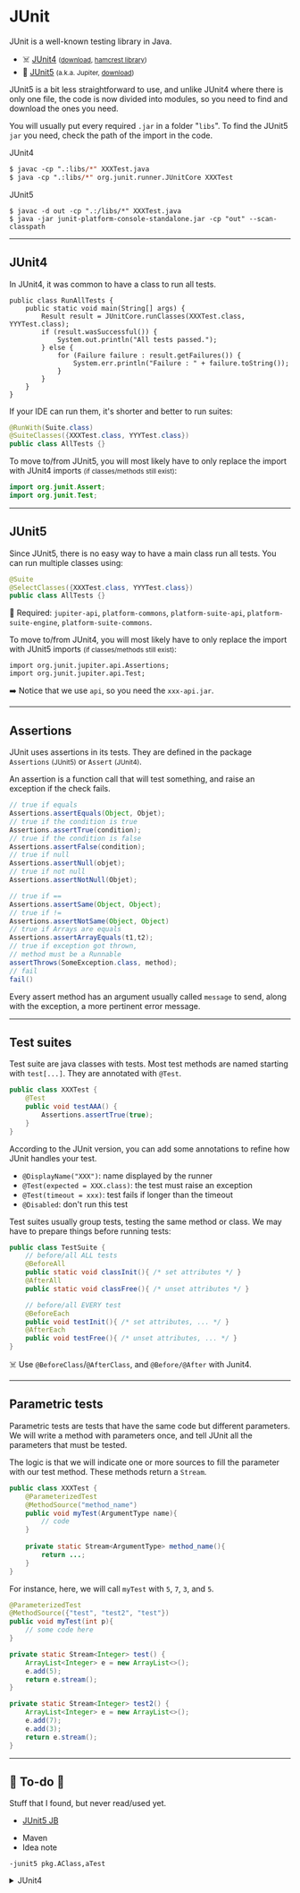 # JUnit

<div class="row row-cols-lg-2"><div>

JUnit is a well-known testing library in Java. 

* ☠️ [JUnit4](https://github.com/junit-team/junit4/wiki/) <small>([download](https://mvnrepository.com/artifact/junit/junit), [hamcrest library](https://mvnrepository.com/artifact/org.hamcrest/hamcrest-all/1.3))</small>
* 🌹 [JUnit5](https://junit.org/junit5/docs/current/user-guide/) <small>(a.k.a. Jupiter, [download](https://mvnrepository.com/artifact/org.junit.platform))</small>

JUnit5 is a bit less straightforward to use, and unlike JUnit4 where there is only one file, the code is now divided into modules, so you need to find and download the ones you need.

You will usually put every required `.jar` in a folder "`libs`". To find the JUnit5 `jar` you need, check the path of the import in the code.
</div><div>

JUnit4

```ps
$ javac -cp ".:libs/*" XXXTest.java
$ java -cp ".:libs/*" org.junit.runner.JUnitCore XXXTest
```

JUnit5

```
$ javac -d out -cp ".:/libs/*" XXXTest.java
$ java -jar junit-platform-console-standalone.jar -cp "out" --scan-classpath
```
</div></div>

<hr class="sep-both">

## JUnit4

<div class="row row-cols-lg-2"><div>

In JUnit4, it was common to have a class to run all tests.

```
public class RunAllTests {
    public static void main(String[] args) {
        Result result = JUnitCore.runClasses(XXXTest.class, YYYTest.class);
        if (result.wasSuccessful()) {
            System.out.println("All tests passed.");
        } else {
            for (Failure failure : result.getFailures()) {
                System.err.println("Failure : " + failure.toString());
            }
        }
    }
}
```
</div><div>

If your IDE can run them, it's shorter and better to run suites:

```java
@RunWith(Suite.class)
@SuiteClasses({XXXTest.class, YYYTest.class})
public class AllTests {}
```

To move to/from JUnit5, you will most likely have to only replace the import with JUnit4 imports <small>(if classes/methods still exist)</small>:

```java
import org.junit.Assert;
import org.junit.Test;
```
</div></div>

<hr class="sep-both">

## JUnit5

<div class="row row-cols-lg-2"><div>

Since JUnit5, there is no easy way to have a main class run all tests. You can run multiple classes using:

```java
@Suite
@SelectClasses({XXXTest.class, YYYTest.class})
public class AllTests {}
```

🍵 Required: `jupiter-api`, `platform-commons`, `platform-suite-api`, `platform-suite-engine`, `platform-suite-commons`.
</div><div>

To move to/from JUnit4, you will most likely have to only replace the import with JUnit5 imports <small>(if classes/methods still exist)</small>:

```
import org.junit.jupiter.api.Assertions;
import org.junit.jupiter.api.Test;
```

➡️ Notice that we use `api`, so you need the `xxx-api.jar`.
</div></div>

<hr class="sep-both">

## Assertions

<div class="row row-cols-lg-2"><div>

JUnit uses assertions in its tests. They are defined in the package `Assertions` <small>(JUnit5)</small> or `Assert` <small>(JUnit4)</small>.

An assertion is a function call that will test something, and raise an exception if the check fails.

```java
// true if equals
Assertions.assertEquals(Object, Objet);
// true if the condition is true
Assertions.assertTrue(condition);
// true if the condition is false
Assertions.assertFalse(condition);
// true if null
Assertions.assertNull(objet);
// true if not null
Assertions.assertNotNull(Objet);
```
</div><div>

```java
// true if ==
Assertions.assertSame(Object, Object);
// true if !=
Assertions.assertNotSame(Object, Object)
// true if Arrays are equals
Assertions.assertArrayEquals(t1,t2);
// true if exception got thrown,
// method must be a Runnable
assertThrows(SomeException.class, method);
// fail
fail()
```

Every assert method has an argument usually called `message` to send, along with the exception, a more pertinent error message.
</div></div>

<hr class="sep-both">

## Test suites

<div class="row row-cols-lg-2"><div>

Test suite are java classes with tests. Most test methods are named starting with `test[...]`. They are annotated with `@Test`.

```java
public class XXXTest {
    @Test
    public void testAAA() {
        Assertions.assertTrue(true);
    }
}
```

According to the JUnit version, you can add some annotations to refine how JUnit handles your test.

* `@DisplayName("XXX")`: name displayed by the runner
* `@Test(expected = XXX.class)`: the test must raise an exception
* `@Test(timeout = xxx)`: test fails if longer than the timeout
* `@Disabled`: don't run this test
</div><div>

Test suites usually group tests, testing the same method or class. We may have to prepare things before running tests:

```java
public class TestSuite {
    // before/all ALL tests
    @BeforeAll
    public static void classInit(){ /* set attributes */ }
    @AfterAll
    public static void classFree(){ /* unset attributes */ }

    // before/all EVERY test
    @BeforeEach
    public void testInit(){ /* set attributes, ... */ }
    @AfterEach
    public void testFree(){ /* unset attributes, ... */ }
}
```

☠️ Use `@BeforeClass`/`@AfterClass`, and `@Before/@After` with Junit4.
</div></div>

<hr class="sep-both">

## Parametric tests

<div class="row row-cols-lg-2"><div>

Parametric tests are tests that have the same code but different parameters. We will write a method with parameters once, and tell JUnit all the parameters that must be tested.

The logic is that we will indicate one or more sources to fill the parameter with our test method. These methods return a `Stream`.

```java
public class XXXTest {
    @ParameterizedTest
    @MethodSource("method_name")
    public void myTest(ArgumentType name){
        // code
    }
    
    private static Stream<ArgumentType> method_name(){
        return ...;
    }
}
```
</div><div>

For instance, here, we will call `myTest` with `5`, `7`, `3`, and `5`.

```java
@ParameterizedTest
@MethodSource({"test", "test2", "test"})
public void myTest(int p){
    // some code here
}

private static Stream<Integer> test() {
    ArrayList<Integer> e = new ArrayList<>();
    e.add(5);
    return e.stream();
}

private static Stream<Integer> test2() {
    ArrayList<Integer> e = new ArrayList<>();
    e.add(7);
    e.add(3);
    return e.stream();
}
```
</div></div>

<hr class="sep-both">

## 👻 To-do 👻

Stuff that I found, but never read/used yet.

<div class="row row-cols-lg-2"><div>

* [JUnit5 JB](https://blog.jetbrains.com/idea/2020/09/writing-tests-with-junit-5/)
</div><div>

* Maven
* Idea note

```
-junit5 pkg.AClass,aTest
```

<details class="details-n">
<summary>JUnit4</summary>

```java
@RunWith(JUnitPlatform.class)
@SelectClasses({anotherClass.class})
// @SelectPackages("tests")
// @SelectPackages({"tests"})
public class MaClasse {

}
```

```java
@RunWith(Suite.class) ;
@Suite.SuiteClasses({ TestClass.class, ... });
public class MyClass {}
```
</details>
</div></div>